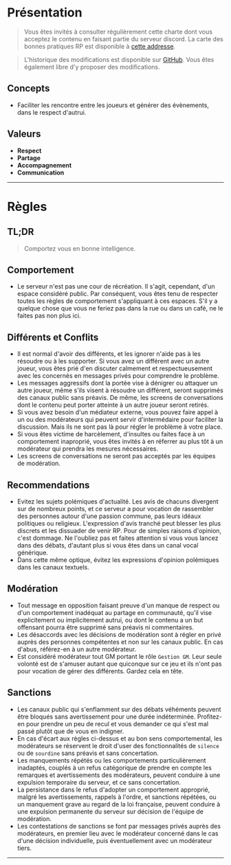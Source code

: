 # Présentation

> Vous êtes invités à consulter régulièrement cette charte dont vous acceptez le contenu en faisant partie du serveur discord. La carte des bonnes pratiques RP est disponible à [cette addresse](https://github.com/GW2RP/chart/blob/master/CHARTE_RP.md).

> L'historique des modifications est disponible sur [GitHub](https://github.com/GW2RP/chart/commits/master/CHARTE.md). Vous êtes également libre d'y proposer des modifications.

## Concepts
- Faciliter les rencontre entre les joueurs et générer des évènements, dans le respect d'autrui.

## Valeurs
- **Respect**
- **Partage**
- **Accompagnement**
- **Communication**

--- 

# Règles

## TL;DR
> Comportez vous en bonne intelligence.

## Comportement
- Le serveur n'est pas une cour de récréation. Il s'agit, cependant, d'un espace considéré public. Par conséquent, vous êtes tenu de respecter toutes les règles de comportement s'appliquant à ces espaces. S'il y a quelque chose que vous ne feriez pas dans la rue ou dans un café, ne le faites pas non plus ici.

## Différents et Conflits
- Il est normal d'avoir des différents, et les ignorer n'aide pas à les résoudre ou à les supporter. Si vous avez un différent avec un autre joueur, vous êtes prié d'en discuter calmement et respectueusement avec les concernés en messages privés pour comprendre le problème.
- Les messages aggressifs dont la portée vise à dénigrer ou attaquer un autre joueur, même s'ils visent à résoudre un différent, seront supprimés des canaux public sans préavis. De même, les screens de conversations dont le contenu peut porter atteinte à un autre joueur seront retirés.
- Si vous avez besoin d'un médiateur externe, vous pouvez faire appel à un ou des modérateurs qui peuvent servir d'intermédaire pour faciliter la discussion. Mais ils ne sont pas là pour régler le problème à votre place.
- Si vous êtes victime de harcèlement, d'insultes ou faites face à un comportement inaproprié, vous êtes invités à en réferrer au plus tôt à un modérateur qui prendra les mesures nécessaires.
- Les screens de conversations ne seront pas acceptés par les équipes de modération.

## Recommendations
- Evitez les sujets polémiques d'actualité. Les avis de chacuns divergent sur de nombreux points, et ce serveur a pour vocation de rassembler des personnes autour d'une passion commune, pas leurs idéaux politiques ou religieux. L'expression d'avis tranché peut blesser les plus discrets et les dissuader de venir RP. Pour de simples raisons d'opinion, c'est dommage. Ne l'oubliez pas et faites attention si vous vous lancez dans des débats, d'autant plus si vous êtes dans un canal vocal générique.
- Dans cette même optique, évitez les expressions d'opinion polémiques dans les canaux textuels.

## Modération
- Tout message en opposition faisant preuve d'un manque de respect ou d'un comportement inadéquat au partage en communauté, qu'il vise explicitement ou implicitement autrui, ou dont le contenu a un but offensant pourra être supprimé sans préavis ni commentaires.
- Les désaccords avec les décisions de modération sont à régler en privé auprès des personnes compétentes et non sur les canaux public. En cas d'abus, référez-en à un autre modérateur.
- Est considéré modérateur tout GM portant le rôle `Gestion GM`. Leur seule volonté est de s'amuser autant que quiconque sur ce jeu et ils n'ont pas pour vocation de gérer des différents. Gardez cela en tête.

## Sanctions
- Les canaux public qui s'enflamment sur des débats véhéments peuvent être bloqués sans avertissement pour une durée indéterminée. Profitez-en pour prendre un peu de recul et vous demander ce qui s'est mal passé plutôt que de vous en indigner.
- En cas d'écart aux règles ci-dessus et au bon sens comportemental, les modérateurs se réservent le droit d'user des fonctionnalités de `silence` ou de `sourdine` sans préavis et sans concertation.
- Les manquements répétés ou les comportements particulièrement inadaptés, couplés à un refus catégorique de prendre en compte les remarques et avertissements des modérateurs, peuvent conduire à une expulsion temporaire du serveur, et ce sans concertation.
- La persistance dans le refus d'adopter un comportement approprié, malgré les avertissements, rappels à l'ordre, et sanctions répétées, ou un manquement grave au regard de la loi française, peuvent conduire à une expulsion permanente du serveur sur décision de l'équipe de modération.
- Les contestations de sanctions se font par messages privés auprès des modérateurs, en premier lieu avec le modérateur concerné dans le cas d'une décision individuelle, puis éventuellement avec un modérateur tiers.

---
